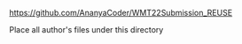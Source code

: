 https://github.com/AnanyaCoder/WMT22Submission_REUSE

Place all author's files under this directory

